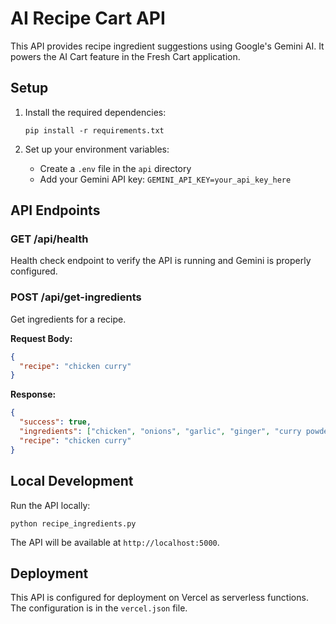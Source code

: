# AI Recipe Cart API

This API provides recipe ingredient suggestions using Google's Gemini AI. It powers the AI Cart feature in the Fresh Cart application.

## Setup

1. Install the required dependencies:
   ```
   pip install -r requirements.txt
   ```

2. Set up your environment variables:
   - Create a `.env` file in the `api` directory
   - Add your Gemini API key: `GEMINI_API_KEY=your_api_key_here`

## API Endpoints

### GET /api/health
Health check endpoint to verify the API is running and Gemini is properly configured.

### POST /api/get-ingredients
Get ingredients for a recipe.

**Request Body:**
```json
{
  "recipe": "chicken curry"
}
```

**Response:**
```json
{
  "success": true,
  "ingredients": ["chicken", "onions", "garlic", "ginger", "curry powder", ...],
  "recipe": "chicken curry"
}
```

## Local Development

Run the API locally:
```
python recipe_ingredients.py
```

The API will be available at `http://localhost:5000`.

## Deployment

This API is configured for deployment on Vercel as serverless functions. The configuration is in the `vercel.json` file. 